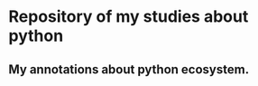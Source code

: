 Repository of my studies about python
========================================

My annotations about python ecosystem.
--------------------------------------